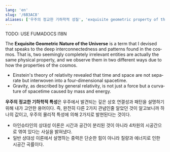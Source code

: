 ```yaml
---
lang: 'en'
slug: '/6B3AC8'
aliases: ['우주의 정교한 기하학적 성질', 'exquisite geometric property of the universe']
---
```



TODO: USE FUMADOCS I18N

<div lang='en-US'>

The **Exquisite Geometric Nature of the Universe** is a term that I devised that speaks to the deep interconnectedness and patterns found in the cosmos. That is, two seemingly completely irrelevant entities are actually the same physical property, and we observe them in two different ways due to how the properties of the cosmos.

- Einstein's theory of relativity revealed that time and space are not separate but interwoven into a four-dimensional spacetime.
- Gravity, as described by general relativity, is not just a force but a curvature of spacetime caused by mass and energy.

</div>


<div lang='ko-KR'>

**우주의 정교한 기하학적 특성**은 우주에서 발견되는 깊은 상호 연결성과 패턴을 설명하기 위해 내가 고안한 용어이다. 즉, 완전히 다른 2가지 관념인줄 알았던 것이 알고보니까 하나의 값이고, 우주의 물리적 특성에 의해 2가지로 발현된다는 것이다.

- 아인슈타인의 상대성 이론은 시간과 공간이 분리된 것이 아니라 4차원의 시공간으로 엮여 있다는 사실을 밝혀냈다.
- 일반 상대성 이론에서 설명하는 중력은 단순한 힘이 아니라 질량과 에너지로 인한 시공간 곡률이다.

</div>

